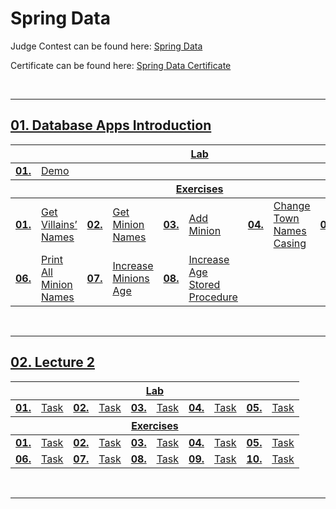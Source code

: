 # Spring Data
Judge Contest can be found here: <a href="https://judge.softuni.org/Contests/#!/List/ByCategory/255/Algorithms-Fundamentals-Exercises">Spring Data</a>

Certificate can be found here: <a href="XXXXXXX">Spring Data Certificate</a>

<br/>

---

## <a href="https://github.com/PePetrov96/SoftUni_Software_Engineering/tree/main/5_Spring%20Data/Homework/1_DB_Apps_Introduction">01. Database Apps Introduction

<table>
  <thead>
    <tr>
      <th colspan="10" style="text-align:center;">Lab</th>
    </tr>
  </thead>
  <tbody>
    <tr>
      <td><b>01.</b></td>
      <td><a href="https://github.com/PePetrov96/SoftUni_Software_Engineering/blob/main/5_Spring%20Data/Homework/1_DB_Apps_Introduction/1_Lab/Task.java">Demo</a></td>
    </tr>
  </tbody>
  <thead>
    <tr>
      <th colspan="10" style="text-align:center;">Exercises</th>
    </tr>
  </thead>
  <tbody>
    <tr>
      <td><b>01.</b></td>
      <td><a href="https://github.com/PePetrov96/SoftUni_Software_Engineering/blob/main/5_Spring%20Data/Homework/1_DB_Apps_Introduction/2_Exercise/Task_1_Get_Villains_Names.java">Get Villains’ Names</a></td>
	  <td><b>02.</b></td>
      <td><a href="https://github.com/PePetrov96/SoftUni_Software_Engineering/blob/main/5_Spring%20Data/Homework/1_DB_Apps_Introduction/2_Exercise/Task_2_Get_Minion_Names.java">Get Minion Names</a></td>
	  <td><b>03.</b></td>
      <td><a href="https://github.com/PePetrov96/SoftUni_Software_Engineering/blob/main/5_Spring%20Data/Homework/1_DB_Apps_Introduction/2_Exercise/Task_3_Add_Minion.java">Add Minion</a></td>
	  <td><b>04.</b></td>
      <td><a href="https://github.com/PePetrov96/SoftUni_Software_Engineering/blob/main/5_Spring%20Data/Homework/1_DB_Apps_Introduction/2_Exercise/Task_4_Change_Town_Names_Casing.java">Change Town Names Casing</a></td>
	  <td><b>05.</b></td>
      <td><a href="https://github.com/PePetrov96/SoftUni_Software_Engineering/blob/main/5_Spring%20Data/Homework/1_DB_Apps_Introduction/2_Exercise/Task_5_Remove_Villain.java">Remove Villain</a></td>
    </tr>
	<tr>
      <td><b>06.</b></td>
      <td><a href="https://github.com/PePetrov96/SoftUni_Software_Engineering/blob/main/5_Spring%20Data/Homework/1_DB_Apps_Introduction/2_Exercise/Task_6_Print_All_Minion_Names.java">Print All Minion Names</a></td>
	  <td><b>07.</b></td>
	  <td><a href="https://github.com/PePetrov96/SoftUni_Software_Engineering/blob/main/5_Spring%20Data/Homework/1_DB_Apps_Introduction/2_Exercise/Task_7_Increase_Minions_Age.java">Increase Minions Age</a></td>
	  <td><b>08.</b></td>
	  <td><a href="https://github.com/PePetrov96/SoftUni_Software_Engineering/blob/main/5_Spring%20Data/Homework/1_DB_Apps_Introduction/2_Exercise/Task_8_Increase_Age_Stored_Procedure.java">Increase Age Stored Procedure</a></td>
    </tr>
  </tbody>
</table>
<br/>

---

## <a href="XXXXXX">02. Lecture 2

<table>
  <thead>
    <tr>
      <th colspan="10" style="text-align:center;">Lab</th>
    </tr>
  </thead>
  <tbody>
    <tr>
      <td><b>01.</b></td>
      <td><a href="XXXXXXX">Task</a></td>
	  <td><b>02.</b></td>
      <td><a href="XXXXXXX">Task</a></td>
	  <td><b>03.</b></td>
      <td><a href="XXXXXXX">Task</a></td>
	  <td><b>04.</b></td>
      <td><a href="XXXXXXX">Task</a></td>
	  <td><b>05.</b></td>
      <td><a href="XXXXXXX">Task</a></td>
    </tr>
  </tbody>
  <thead>
    <tr>
      <th colspan="10" style="text-align:center;">Exercises</th>
    </tr>
  </thead>
  <tbody>
    <tr>
      <td><b>01.</b></td>
      <td><a href="XXXXXXX">Task</a></td>
	  <td><b>02.</b></td>
      <td><a href="XXXXXXX">Task</a></td>
	  <td><b>03.</b></td>
      <td><a href="XXXXXXX">Task</a></td>
	  <td><b>04.</b></td>
      <td><a href="XXXXXXX">Task</a></td>
	  <td><b>05.</b></td>
      <td><a href="XXXXXXX">Task</a></td>
    </tr>
	<tr>
      <td><b>06.</b></td>
      <td><a href="XXXXXXX">Task</a></td>
	  <td><b>07.</b></td>
	  <td><a href="XXXXXXX">Task</a></td>
	  <td><b>08.</b></td>
	  <td><a href="XXXXXXX">Task</a></td>
	  <td><b>09.</b></td>
	  <td><a href="XXXXXXX">Task</a></td>
	  <td><b>10.</b></td>
	  <td><a href="XXXXXXX">Task</a></td>
    </tr>
  </tbody>
</table>
<br/>

---